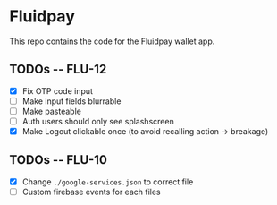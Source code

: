 # Fluidpay

This repo contains the code for the Fluidpay wallet app.

## TODOs -- FLU-12

- [x] Fix OTP code input
- [ ] Make input fields blurrable
- [ ] Make pasteable
- [ ] Auth users should only see splashscreen
- [x] Make Logout clickable once (to avoid recalling action -> breakage)

## TODOs -- FLU-10

- [x] Change `./google-services.json` to correct file
- [ ] Custom firebase events for each files
